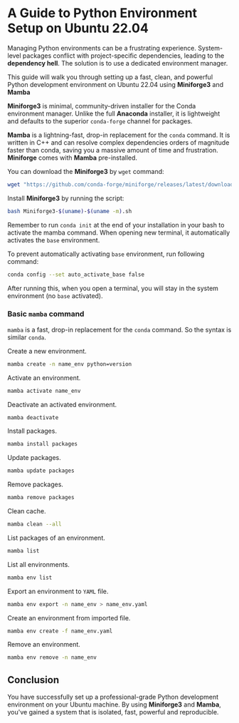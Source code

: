 # A Guide to Python Environment Setup on Ubuntu 22.04

Managing Python environments can be a frustrating experience. System-level packages conflict with project-specific dependencies, leading to the **dependency hell**. The solution is to use a dedicated environment manager.

This guide will walk you through setting up a fast, clean, and powerful Python development environment on Ubuntu 22.04 using **Miniforge3** and **Mamba**

**Miniforge3** is minimal, community-driven installer for the Conda environment manager. Unlike the full **Anaconda** installer, it is lightweight and defaults to the superior `conda-forge` channel for packages.

**Mamba** is a lightning-fast, drop-in replacement for the `conda` command. It is written in C++ and can resolve complex dependencies orders of magnitude faster than conda, saving you a massive amount of time and frustration. **Miniforge** comes with **Mamba** pre-installed.

You can download the **Miniforge3** by `wget` command:

```sh
wget "https://github.com/conda-forge/miniforge/releases/latest/download/Miniforge3-$(uname)-$(uname -m).sh"
```

Install **Miniforge3** by running the script:

```sh
bash Miniforge3-$(uname)-$(uname -m).sh
```

Remember to run `conda init` at the end of your installation in your bash to activate the mamba command. When opening new terminal, it automatically activates the `base` environment.

To prevent automatically activating `base` environment, run following command:

```sh
conda config --set auto_activate_base false
```

After running this, when you open a terminal, you will stay in the system environment (no `base` activated).

### Basic `mamba` command

`mamba` is a fast, drop-in replacement for the `conda` command. So the syntax is similar `conda`.

Create a new environment.

```sh
mamba create -n name_env python=version
```
 Activate an environment.

```sh
mamba activate name_env
```

Deactivate an activated environment.
    
```sh
mamba deactivate
```

Install packages.

```sh
mamba install packages
```

Update packages.

```sh
mamba update packages
```

Remove packages.

```sh
mamba remove packages
```

Clean cache.

```sh
mamba clean --all
```

List packages of an environment.

```sh
mamba list
```

List all environments.

```sh
mamba env list
```

Export an environment to `YAML` file.

```sh
mamba env export -n name_env > name_env.yaml
```

Create an environment from imported file.

```sh
mamba env create -f name_env.yaml
```

Remove an environment.

```sh
mamba env remove -n name_env
```

## Conclusion
You have successfully set up a professional-grade Python development environment on your Ubuntu machine. By using **Miniforge3** and **Mamba**, you've gained a system that is isolated, fast, powerful and reproducible.

